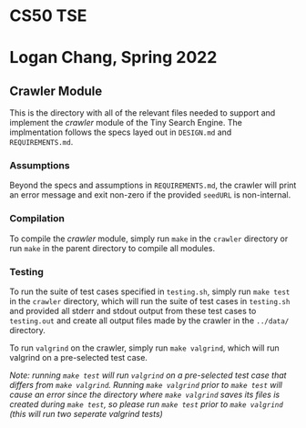 # CS50 TSE 
# Logan Chang, Spring 2022

## Crawler Module

This is the directory with all of the relevant files needed to support and implement the *crawler* module of the Tiny Search Engine. The implmentation follows the specs layed out in `DESIGN.md` and `REQUIREMENTS.md`.

### Assumptions
Beyond the specs and assumptions in `REQUIREMENTS.md`, the crawler will print an error message and exit non-zero if the provided `seedURL` is non-internal. 

### Compilation
To compile the *crawler* module, simply run `make` in the `crawler` directory or run `make` in the parent directory to compile all modules.

### Testing
To run the suite of test cases specified in `testing.sh`, simply run `make test` in the `crawler` directory, which will run the suite of test cases in `testing.sh` and provided all stderr and stdout output from these test cases to `testing.out` and create all output files made by the crawler in the `../data/` directory. 

To run `valgrind` on the crawler, simply run `make valgrind`, which will run valgrind on a pre-selected test case.

*Note: running `make test` will run `valgrind` on a pre-selected test case that differs from `make valgrind`. Running `make valgrind` prior to `make test` will cause an error since the directory where `make valgrind` saves its files is created during `make test`, so please run `make test` prior to `make valgrind` (this will run two seperate valgrind tests)*